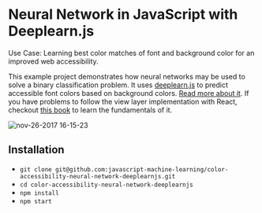 # Neural Network in JavaScript with Deeplearn.js

Use Case: Learning best color matches of font and background color for an improved web accessibility.

This example project demonstrates how neural networks may be used to solve a binary classification problem. It uses [deeplearn.js](https://deeplearnjs.org/) to predict accessible font colors based on background colors. [Read more about it](https://www.robinwieruch.de/neural-networks-deeplearnjs-javascript). If you have problems to follow the view layer implementation with React, checkout [this book](https://roadtoreact.com/) to learn the fundamentals of it.

![nov-26-2017 16-15-23](https://user-images.githubusercontent.com/2479967/33238261-0c4306f6-d2c5-11e7-9ce8-4e661a307b85.gif)

## Installation

* `git clone git@github.com:javascript-machine-learning/color-accessibility-neural-network-deeplearnjs.git`
* `cd color-accessibility-neural-network-deeplearnjs`
* `npm install`
* `npm start`
